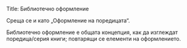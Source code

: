 Title: Библиотечно оформление

Среща се и като „Оформление на поредицата“.

Библиотечно оформление е общата концепция, как да изглеждат поредица/серия книги; повтарящи се елементи на оформлението.
